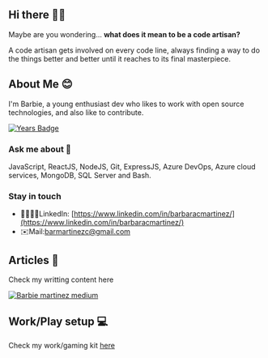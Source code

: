 ## Hi there 👋🏻

Maybe are you wondering... **what does it mean to be a code artisan?** 

A code artisan gets involved on every code line, always finding a way to do the things better and better until it reaches to its final masterpiece.


## About Me 😊

I'm Barbie, a young enthusiast dev who likes to work with open source technologies, and also like to contribute.

[![Years Badge](https://badges.pufler.dev/years/bmartin2013)](https://badges.pufler.dev)

### Ask me about 💬

JavaScript, ReactJS, NodeJS, Git, ExpressJS, Azure DevOps, Azure cloud services, MongoDB, SQL Server and Bash. 
 
 ### Stay in touch
 
 - 🫱🏻‍🫲🏻LinkedIn: [https://www.linkedin.com/in/barbaracmartinez/](https://www.linkedin.com/in/barbaracmartinez/)
 - ✉️Mail:barmartinezc@gmail.com



## Articles 📃

Check my writting content here

[![Barbie martinez medium](https://github-readme-medium.vercel.app/?username=barbiemartnez&limit=3)](https://medium.com/@barbiemartnez)

## Work/Play setup 💻

Check my work/gaming kit [here](https://kit.co/larrulabay/pc-layout)

